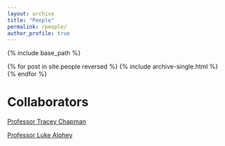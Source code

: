 ```yaml
---
layout: archive
title: "People"
permalink: /people/
author_profile: true
---
```


{% include base_path %}

{% for post in site.people reversed %}
  {% include archive-single.html %}
{% endfor %}




Collaborators
======
[Professor Tracey Chapman](https://www.traceychapmanresearch.com/)

[Professor Luke Alphey](https://www.pirbright.ac.uk/users/prof-luke-alphey)
